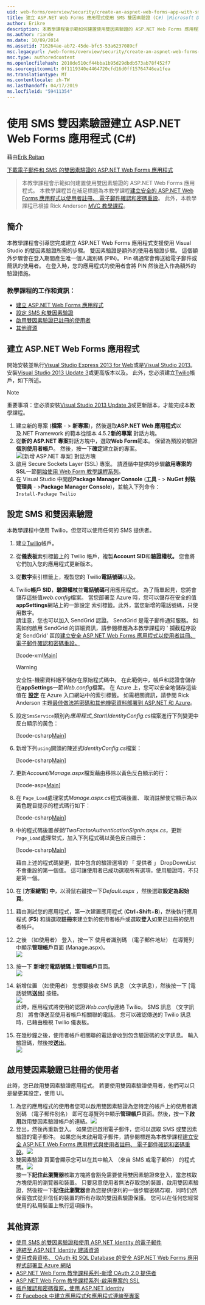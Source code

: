 ```yaml
---
uid: web-forms/overview/security/create-an-aspnet-web-forms-app-with-sms-two-factor-authentication
title: 建立 ASP.NET Web Forms 應用程式使用 SMS 雙因素驗證 (C#) |Microsoft Docs
author: Erikre
description: 本教學課程會示範如何建置使用雙因素驗證的 ASP.NET Web Forms 應用程式。 本教學課程已設計為來補充本教學課程標題為 Cr...
ms.author: riande
ms.date: 10/09/2014
ms.assetid: 716264ae-ab72-45de-bfc5-53a6237089cf
msc.legacyurl: /web-forms/overview/security/create-an-aspnet-web-forms-app-with-sms-two-factor-authentication
msc.type: authoredcontent
ms.openlocfilehash: 2010de510cf44bba1b95d29dbdb573ab78f452f7
ms.sourcegitcommit: 0f1119340e4464720cfd16d0ff15764746ea1fea
ms.translationtype: MT
ms.contentlocale: zh-TW
ms.lasthandoff: 04/17/2019
ms.locfileid: "59411354"
---
```

# <a name="create-an-aspnet-web-forms-app-with-sms-two-factor-authentication-c"></a>使用 SMS 雙因素驗證建立 ASP.NET Web Forms 應用程式 (C#)

藉由[Erik Reitan](https://github.com/Erikre)

[下載電子郵件和 SMS 的雙因素驗證的 ASP.NET Web Forms 應用程式](https://code.msdn.microsoft.com/ASPNET-Web-Forms-App-with-5a0ff94e)

> 本教學課程會示範如何建置使用雙因素驗證的 ASP.NET Web Forms 應用程式。 本教學課程旨在補足標題為本教學課程[建立安全的 ASP.NET Web Forms 應用程式以使用者註冊、 電子郵件確認和密碼重設](create-a-secure-aspnet-web-forms-app-with-user-registration-email-confirmation-and-password-reset.md)。 此外，本教學課程已根據 Rick Anderson [MVC 教學課程](../../../mvc/overview/security/aspnet-mvc-5-app-with-sms-and-email-two-factor-authentication.md)。


## <a name="introduction"></a>簡介

本教學課程會引導您完成建立 ASP.NET Web Forms 應用程式支援使用 Visual Studio 的雙因素驗證所需的步驟。 雙因素驗證是額外的使用者驗證步驟。 這個額外步驟會在登入期間產生唯一個人識別碼 (PIN)。 Pin 碼通常會傳送給電子郵件或簡訊的使用者。 在登入時，您的應用程式的使用者會將 PIN 然後進入作為額外的驗證措施。

### <a name="tutorial-tasks-and-information"></a>教學課程的工作和資訊：

- [建立 ASP.NET Web Forms 應用程式](#createWebForms)
- [設定 SMS 和雙因素驗證](#SMS)
- [啟用雙因素驗證已註冊的使用者](#use2FA)
- [其他資源](#addRes)

<a id="createWebForms"></a>
## <a name="create-an-aspnet-web-forms-app"></a>建立 ASP.NET Web Forms 應用程式

開始安裝並執行[Visual Studio Express 2013 for Web](https://go.microsoft.com/fwlink/?LinkId=299058)或是[Visual Studio 2013](https://go.microsoft.com/fwlink/?LinkId=306566)。 安裝[Visual Studio 2013 Update 3](https://go.microsoft.com/fwlink/?LinkId=390465)或更高版本以及。 此外，您必須建立[Twilio](https://www.twilio.com/try-twilio)帳戶，如下所述。

> [!NOTE]
> 重要事項：您必須安裝[Visual Studio 2013 Update 3](https://go.microsoft.com/fwlink/?LinkId=390465)或更新版本，才能完成本教學課程。


1. 建立新的專案 (**檔案** - &gt; **新專案**)，然後選取**ASP.NET Web 應用程式**以及.NET Framework 的範本從版本 4.5.2**新的專案** 對話方塊。
2. 從**新的 ASP.NET 專案**對話方塊中，選取**Web Form**範本。 保留為預設的驗證**個別使用者帳戶**。 然後，按一下**確定**建立新的專案。  
    ![[新增 ASP.NET 專案] 對話方塊](create-an-aspnet-web-forms-app-with-sms-two-factor-authentication/_static/image1.png)
3. 啟用 Secure Sockets Layer (SSL) 專案。 請遵循中提供的步驟**啟用專案的 SSL**一節[開始使用 Web Form 教學課程系列](../getting-started/getting-started-with-aspnet-45-web-forms/checkout-and-payment-with-paypal.md#SSLWebForms)。
4. 在 Visual Studio 中開啟**Package Manager Console** (**工具** - &gt; **NuGet 封裝管理員** - &gt;**Package Manager Console**)，並輸入下列命令：  
    `Install-Package Twilio`

<a id="SMS"></a>
## <a name="setup-sms-and-two-factor-authentication"></a>設定 SMS 和雙因素驗證

本教學課程中使用 Twilio，但您可以使用任何的 SMS 提供者。

1. 建立[Twilio](https://www.twilio.com/try-twilio)帳戶。
2. 從**儀表板**索引標籤上的 Twilio 帳戶，複製**Account SID**和**驗證權杖。** 您會將它們加入您的應用程式更新版本。
3. 從**數字**索引標籤上，複製您的 Twilio**電話號碼**以及。
4. Twilio**帳戶 SID**，**驗證權杖**並**電話號碼**可用應用程式。 為了簡單起見，您將會儲存這些值*web.config*檔案。 當您部署至 Azure 時，您可以儲存在安全的值**appSettings**網站上的一節設定 索引標籤。此外，當您新增的電話號碼，只使用數字。   
   請注意，您也可以加入 SendGrid 認證。 SendGrid 是電子郵件通知服務。 如需如何啟用 SendGrid 的詳細資訊，請參閱標題為本教學課程的 ' 攔截程序設定 SendGrid' 區段[建立安全 ASP.NET Web Forms 應用程式以使用者註冊、 電子郵件確認和密碼重設。](create-a-secure-aspnet-web-forms-app-with-user-registration-email-confirmation-and-password-reset.md)

    [!code-xml[Main](create-an-aspnet-web-forms-app-with-sms-two-factor-authentication/samples/sample1.xml?highlight=2,6-10)]

    > [!WARNING]
    > 安全性-機密資料絕不儲存在原始程式碼中。 在此範例中，帳戶和認證會儲存在**appSettings**一節*Web.config*檔案。 在 Azure 上，您可以安全地儲存這些值在 **[設定](https://blogs.msdn.com/b/webdev/archive/2014/06/04/queuebackgroundworkitem-to-reliably-schedule-and-run-long-background-process-in-asp-net.aspx)** 在 Azure 入口網站中的索引標籤。 如需相關資訊，請參閱 Rick Anderson 主題[最佳做法將密碼和其他機密資料部署到 ASP.NET 和 Azure](https://go.microsoft.com/fwlink/?LinkId=513141)。
5. 設定`SmsService`類別內*應用程式\_Start\IdentityConfig.cs*檔案進行下列變更中反白顯示的黃色： 

    [!code-csharp[Main](create-an-aspnet-web-forms-app-with-sms-two-factor-authentication/samples/sample2.cs?highlight=5-17)]
6. 新增下列`using`開頭的陳述式*IdentityConfig.cs*檔案： 

    [!code-csharp[Main](create-an-aspnet-web-forms-app-with-sms-two-factor-authentication/samples/sample3.cs?highlight=1-4)]
7. 更新*Account/Manage.aspx*檔案藉由移除以黃色反白顯示的行：  

    [!code-aspx[Main](create-an-aspnet-web-forms-app-with-sms-two-factor-authentication/samples/sample4.aspx?highlight=38,53,57-60,63,66,70,73)]
8. 在 `Page_Load`處理常式*Manage.aspx.cs*程式碼後置、 取消註解使它顯示為以黃色醒目提示的程式碼行如下： 

    [!code-csharp[Main](create-an-aspnet-web-forms-app-with-sms-two-factor-authentication/samples/sample5.cs?highlight=8)]
9. 中的程式碼後置*帳號*/*TwoFactorAuthenticationSignIn.aspx.cs*，更新`Page_Load`處理常式，加入下列程式碼以黃色反白顯示： 

    [!code-csharp[Main](create-an-aspnet-web-forms-app-with-sms-two-factor-authentication/samples/sample6.cs?highlight=3-4,13)]

   藉由上述的程式碼變更，其中包含的驗證選項的 「 提供者 」 DropDownList 不會重設的第一個值。 這可讓使用者已成功選取所有選項，使用驗證時，不只是第一個。
10. 在 [**方案總管] 中**，以滑鼠右鍵按一下*Default.aspx* ，然後選取**設定為起始頁**。
11. 藉由測試您的應用程式，第一次建置應用程式 (**Ctrl**+**Shift**+**B**)，然後執行應用程式 (**F5**) 和請選取**註冊**來建立新的使用者帳戶或選取**登入**如果已註冊的使用者帳戶。
12. 之後 （如使用者） 登入，按一下 使用者識別碼 （電子郵件地址） 在導覽列中顯示**管理帳戶**頁面 (Manage.aspx)。  
    ![](create-an-aspnet-web-forms-app-with-sms-two-factor-authentication/_static/image2.png)
13. 按一下 **新增**旁**電話號碼**上**管理帳戶**頁面。  
    ![](create-an-aspnet-web-forms-app-with-sms-two-factor-authentication/_static/image3.png)
14. 新增位置 （如使用者） 您想要接收 SMS 訊息 （文字訊息），然後按一下 [電話號碼**送出**] 按鈕。   
    ![](create-an-aspnet-web-forms-app-with-sms-two-factor-authentication/_static/image4.png)  
    此時，應用程式將使用的認證*Web.config*連絡 Twilio。 SMS 訊息 （文字訊息） 將會傳送至使用者帳戶相關聯的電話。 您可以確認傳送的 Twilio 訊息時，已藉由檢視 Twilio 儀表板。
15. 在幾秒鐘之後，使用者帳戶相關聯的電話會收到包含驗證碼的文字訊息。 輸入驗證碼，然後按**送出**。  
     ![](create-an-aspnet-web-forms-app-with-sms-two-factor-authentication/_static/image5.png)

<a id="use2FA"></a>
## <a name="enable-two-factor-authentication-for-a-registered-user"></a>啟用雙因素驗證已註冊的使用者

此時，您已啟用雙因素驗證應用程式。 若要使用雙因素驗證使用者，他們可以只是變更其設定，使用 UI。 

1. 為您的應用程式的使用者您可以啟用雙因素驗證為您特定的帳戶上的使用者識別碼 （電子郵件別名） 即可在導覽列中顯示**管理帳戶**頁面。然後，按一下**啟用**啟用雙因素驗證帳戶的連結。![](create-an-aspnet-web-forms-app-with-sms-two-factor-authentication/_static/image6.png)
2. 登出，然後再重新登入。 如果您已啟用電子郵件，您可以選取 SMS 或雙因素驗證的電子郵件。 如果您尚未啟用電子郵件，請參閱標題為本教學課程[建立安全 ASP.NET Web Forms 應用程式與使用者註冊、 電子郵件確認和密碼重設](create-a-secure-aspnet-web-forms-app-with-user-registration-email-confirmation-and-password-reset.md)。![](create-an-aspnet-web-forms-app-with-sms-two-factor-authentication/_static/image7.png)
3. 雙因素驗證 頁面會顯示您可以在其中輸入 （來自 SMS 或電子郵件） 的程式碼。![](create-an-aspnet-web-forms-app-with-sms-two-factor-authentication/_static/image8.png)  
 按一下**記住此瀏覽器**核取方塊將會豁免需要使用雙因素驗證來登入，當您核取方塊使用的瀏覽器和裝置。 只要惡意使用者無法存取您的裝置，啟用雙因素驗證，然後按一下**記住此瀏覽器**會為您提供便利的一個步驟密碼存取，同時仍然保留強式從非信任的裝置的所有存取的雙因素驗證保護。 您可以在任何您經常使用的私用裝置上執行這項操作。

<a id="addRes"></a>
## <a name="additional-resources"></a>其他資源

- [使用 SMS 的雙因素驗證和使用 ASP.NET Identity 的電子郵件](../../../identity/overview/features-api/two-factor-authentication-using-sms-and-email-with-aspnet-identity.md)
- [連結至 ASP.NET Identity 建議資源](../../../identity/overview/getting-started/aspnet-identity-recommended-resources.md)
- [使用成員資格、 OAuth 和 SQL Database 的安全 ASP.NET Web Forms 應用程式部署至 Azure 網站](https://azure.microsoft.com/documentation/articles/web-sites-dotnet-deploy-aspnet-webforms-app-membership-oauth-sql-database/)
- [ASP.NET Web Form 教學課程系列-新增 OAuth 2.0 提供者](../getting-started/getting-started-with-aspnet-45-web-forms/checkout-and-payment-with-paypal.md#OAuthWebForms)
- [ASP.NET Web Form 教學課程系列-啟用專案的 SSL](../getting-started/getting-started-with-aspnet-45-web-forms/checkout-and-payment-with-paypal.md#SSLWebForms)
- [帳戶確認和密碼復原，使用 ASP.NET Identity](../../../identity/overview/features-api/account-confirmation-and-password-recovery-with-aspnet-identity.md)
- [在 Facebook 中建立應用程式和應用程式連線至專案](../../../mvc/overview/security/create-an-aspnet-mvc-5-app-with-facebook-and-google-oauth2-and-openid-sign-on.md#fb)
